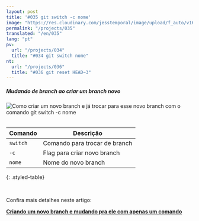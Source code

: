 ```yaml
---
layout: post
title: '#035 git switch -c nome'
image: "https://res.cloudinary.com/jesstemporal/image/upload/f_auto/v1642878677/gitfichas/pt/035/thumbnail_i8qao4.jpg"
permalink: "/projects/035"
translated: "/en/035"
lang: "pt"
pv:
  url: "/projects/034"
  title: "#034 git switch nome"
nt:
  url: "/projects/036"
  title: "#036 git reset HEAD~3"
---
```

##### Mudando de branch ao criar um branch novo

<img alt="Como criar um novo branch e já trocar para esse novo branch com o comando git switch -c nome" src="https://res.cloudinary.com/jesstemporal/image/upload/v1642878677/gitfichas/pt/035/full_uz9o0d.jpg"><br><br>

| Comando | Descrição |
|---------|-------------|
| `switch` | Comando para trocar de branch |
| `-c` | Flag para criar novo branch |
| `nome` | Nome do novo branch |
{: .styled-table}

<br>

<!--
adding css class to markdown only works in kmarkdown
https://gist.github.com/tamouse/4204dddabb6b072b0242
-->

Confira mais detalhes neste artigo:

<a href="https://jtemporal.com/criando-um-novo-branch-e-mudando-pra-ele-com-um-comando/?utm_source=gitfichas">
  <strong>Criando um novo branch e mudando pra ele com apenas um comando</strong>
</a>
